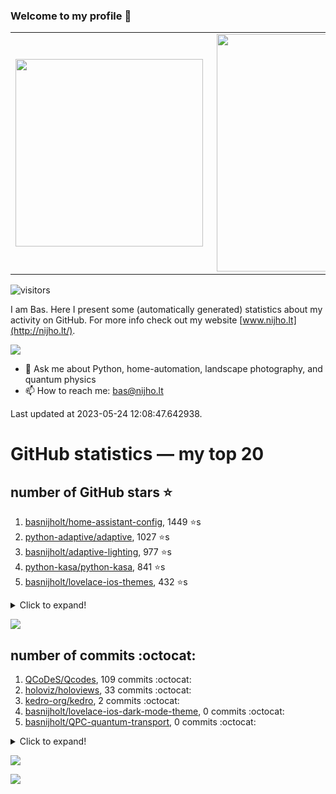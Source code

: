 ### Welcome to my profile 👋

<center>
  <table>
    <tr>
        <td><img width="300px" align="left" src="https://github-readme-stats.vercel.app/api/top-langs/?username=basnijholt&hide=TeX,Jupyter%20Notebook&layout=compact&theme=radical" /></td>
        <td><img align='right' src="https://github-readme-stats.vercel.app/api?username=basnijholt&show_icons=true&theme=radical" width="380"></td>
    </tr>
  </table>
</center>

![visitors](https://visitor-badge.glitch.me/badge?page_id=basnijholt.visitor-badge)

I am Bas. Here I present some (automatically generated) statistics about my activity on GitHub. For more info check out my website [www.nijho.lt](http://nijho.lt/).

![](https://www.nijho.lt/authors/admin/avatar_hu9e60e4b9bc120dfb6a666009f2878da6_182107_250x250_fill_q90_lanczos_center.jpg)

- 💬 Ask me about Python, home-automation, landscape photography, and quantum physics
- 📫 How to reach me: bas@nijho.lt

Last updated at 2023-05-24 12:08:47.642938.

# GitHub statistics — my top 20

## number of GitHub stars ⭐️

1. [basnijholt/home-assistant-config](https://github.com/basnijholt/home-assistant-config/), 1449 ⭐️s
2. [python-adaptive/adaptive](https://github.com/python-adaptive/adaptive/), 1027 ⭐️s
3. [basnijholt/adaptive-lighting](https://github.com/basnijholt/adaptive-lighting/), 977 ⭐️s
4. [python-kasa/python-kasa](https://github.com/python-kasa/python-kasa/), 841 ⭐️s
5. [basnijholt/lovelace-ios-themes](https://github.com/basnijholt/lovelace-ios-themes/), 432 ⭐️s
<details><summary>Click to expand!</summary>

6. [basnijholt/lovelace-ios-dark-mode-theme](https://github.com/basnijholt/lovelace-ios-dark-mode-theme/), 410 ⭐️s
7. [basnijholt/miflora](https://github.com/basnijholt/miflora/), 360 ⭐️s
8. [basnijholt/rsync-time-machine.py](https://github.com/basnijholt/rsync-time-machine.py/), 274 ⭐️s
9. [topocm/topocm_content](https://github.com/topocm/topocm_content/), 239 ⭐️s
10. [basnijholt/home-assistant-streamdeck-yaml](https://github.com/basnijholt/home-assistant-streamdeck-yaml/), 106 ⭐️s
11. [basnijholt/home-assistant-macbook-touch-bar](https://github.com/basnijholt/home-assistant-macbook-touch-bar/), 92 ⭐️s
12. [kwant-project/kwant](https://github.com/kwant-project/kwant/), 73 ⭐️s
13. [basnijholt/markdown-code-runner](https://github.com/basnijholt/markdown-code-runner/), 56 ⭐️s
14. [basnijholt/home-assistant-streamdeck-yaml-addon](https://github.com/basnijholt/home-assistant-streamdeck-yaml-addon/), 41 ⭐️s
15. [basnijholt/aiokef](https://github.com/basnijholt/aiokef/), 28 ⭐️s
16. [basnijholt/thesis-cover](https://github.com/basnijholt/thesis-cover/), 25 ⭐️s
17. [basnijholt/instacron](https://github.com/basnijholt/instacron/), 19 ⭐️s
18. [basnijholt/adaptive-scheduler](https://github.com/basnijholt/adaptive-scheduler/), 17 ⭐️s
19. [basnijholt/addon-otmonitor](https://github.com/basnijholt/addon-otmonitor/), 14 ⭐️s
20. [kwant-project/kwant-tutorial-2016](https://github.com/kwant-project/kwant-tutorial-2016/), 13 ⭐️s

</details>

![](https://github.com/basnijholt/basnijholt/raw/main/stars_over_time.png)

## number of commits :octocat:

1. [QCoDeS/Qcodes](https://github.com/QCoDeS/Qcodes/), 109 commits :octocat:
2. [holoviz/holoviews](https://github.com/holoviz/holoviews/), 33 commits :octocat:
3. [kedro-org/kedro](https://github.com/kedro-org/kedro/), 2 commits :octocat:
4. [basnijholt/lovelace-ios-dark-mode-theme](https://github.com/basnijholt/lovelace-ios-dark-mode-theme/), 0 commits :octocat:
5. [basnijholt/QPC-quantum-transport](https://github.com/basnijholt/QPC-quantum-transport/), 0 commits :octocat:
<details><summary>Click to expand!</summary>

6. [grantjenks/python-sortedcollections](https://github.com/grantjenks/python-sortedcollections/), 0 commits :octocat:
7. [kwant-project/homebrew-kwant](https://github.com/kwant-project/homebrew-kwant/), 0 commits :octocat:
8. [basnijholt/instacron](https://github.com/basnijholt/instacron/), 0 commits :octocat:
9. [chelseybaker/iOSMessageExport](https://github.com/chelseybaker/iOSMessageExport/), 0 commits :octocat:
10. [basnijholt/nanowire-qpc-spectrum](https://github.com/basnijholt/nanowire-qpc-spectrum/), 0 commits :octocat:
11. [rhasspy/rhasspy](https://github.com/rhasspy/rhasspy/), 0 commits :octocat:
12. [conda-forge/scipy-feedstock](https://github.com/conda-forge/scipy-feedstock/), 0 commits :octocat:
13. [conda-forge/discretizer-feedstock](https://github.com/conda-forge/discretizer-feedstock/), 0 commits :octocat:
14. [jasonacox/tuyapower](https://github.com/jasonacox/tuyapower/), 0 commits :octocat:
15. [jbweston/miniver](https://github.com/jbweston/miniver/), 0 commits :octocat:
16. [binder-project/binder](https://github.com/binder-project/binder/), 0 commits :octocat:
17. [sdouglas/cadnano2](https://github.com/sdouglas/cadnano2/), 0 commits :octocat:
18. [PiotrMachowski/lovelace-xiaomi-vacuum-map-card](https://github.com/PiotrMachowski/lovelace-xiaomi-vacuum-map-card/), 0 commits :octocat:
19. [basnijholt/addon-otmonitor](https://github.com/basnijholt/addon-otmonitor/), 0 commits :octocat:
20. [basnijholt/arxiv-feed-mailer](https://github.com/basnijholt/arxiv-feed-mailer/), 0 commits :octocat:

</details>

![](https://github.com/basnijholt/basnijholt/raw/main/commits_per_hour.png)

![](https://github.com/basnijholt/basnijholt/raw/main/commits_per_weekday.png)

